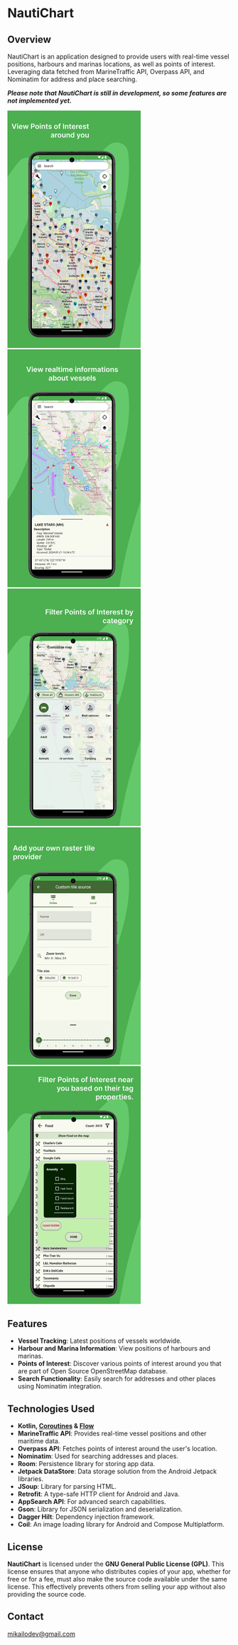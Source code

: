 
# NautiChart

## Overview
NautiChart is an application designed to provide users with real-time vessel positions, harbours and marinas locations, as well as points of interest. Leveraging data fetched from MarineTraffic API, Overpass API, and Nominatim for address and place searching.

**_Please note that NautiChart is still in development, so some features are not implemented yet._**

<img src="screenshots/preview_1.png" alt="Example Image" width="300"/> <img src="screenshots/preview_2.png" alt="Example Image" width="300"/> <img src="screenshots/preview_3.png" alt="Example Image" width="300"/> <img src="screenshots/preview_4.png" alt="Example Image" width="300"/> <img src="screenshots/preview_5.png" alt="Example Image" width="300"/>

## Features
- **Vessel Tracking**: Latest positions of vessels worldwide.
- **Harbour and Marina Information**: View positions of harbours and marinas.
- **Points of Interest**: Discover various points of interest around you that are part of Open Source OpenStreetMap database.
- **Search Functionality**: Easily search for addresses and other places using Nominatim integration.

## Technologies Used
- **Kotlin, [Coroutines](https://developer.android.com/kotlin/coroutines) & [Flow](https://developer.android.com/kotlin/flow)**
- **MarineTraffic API**: Provides real-time vessel positions and other maritime data.
- **Overpass API**: Fetches points of interest around the user's location.
- **Nominatim**: Used for searching addresses and places.
- **Room**: Persistence library for storing app data.
- **Jetpack DataStore**: Data storage solution from the Android Jetpack libraries.
- **JSoup**: Library for parsing HTML.
- **Retrofit**: A type-safe HTTP client for Android and Java.
- **AppSearch API**: For advanced search capabilities.
- **Gson**: Library for JSON serialization and deserialization.
- **Dagger Hilt**: Dependency injection framework.
- **Coil**: An image loading library for Android and Compose Multiplatform.

## License
**NautiChart** is licensed under the **GNU General Public License (GPL)**. This license ensures that anyone who distributes copies of your app, whether for free or for a fee, must also make the source code available under the same license. This effectively prevents others from selling your app without also providing the source code.

## Contact
mikailodev@gmail.com
